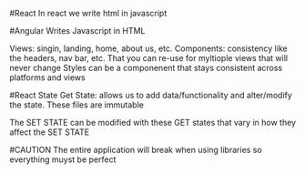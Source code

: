 #React
In react we write html in javascript

#Angular
Writes Javascript in HTML

Views: singin, landing, home, about us, etc.
Components: consistency like the headers, nav bar, etc. That you can re-use for myltiople views that will never change
Styles can be a componenent that stays consistent across platforms and views

#React State
Get State: allows us to add data/functionality and alter/modify the state. These files are immutable

The SET STATE can be modified with these GET states that vary in how they affect the SET STATE

#CAUTION
The entire application will break when using libraries so everything muyst be perfect